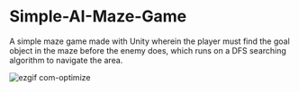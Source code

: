 # Simple-AI-Maze-Game
A simple maze game made with Unity wherein the player must find the goal object in the maze before
the enemy does, which runs on a DFS searching algorithm to navigate the area.

![ezgif com-optimize](https://user-images.githubusercontent.com/12520299/43627107-79f92078-9727-11e8-9fe3-5f3b325d8f47.gif)
